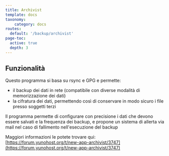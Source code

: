 ```yaml
---
title: Archivist
template: docs
taxonomy:
    category: docs
routes:
  default: '/backup/archivist'
page-toc:
  active: true
  depth: 3
---
```


## Funzionalità
Questo programma si basa su rsync e GPG e permette:
* il backup dei dati in rete (compatibile con diverse modalità di memorizzazione dei dati)
* la cifratura dei dati, permettendo così di conservare in modo sicuro i file presso soggetti terzi

Il programma permette di configurare con precisione i dati che devono essere salvati e la frequenza dei backup, e propone un sistema di allerta via mail nel caso di fallimento nell'esecuzione del backup

Maggiori informazioni le potete trovare qui: [https://forum.yunohost.org/t/new-app-archivist/3747](https://forum.yunohost.org/t/new-app-archivist/3747)
